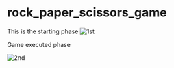 # rock_paper_scissors_game

This is the starting phase 
![1st](https://github.com/AjitHX07/rock_paper_scissors_game/assets/105555397/3f7dc655-d357-49b6-8255-c6d05a92fc4d)

Game executed phase

![2nd](https://github.com/AjitHX07/rock_paper_scissors_game/assets/105555397/b78de5c8-f4ba-4786-b79c-aa3347752cd6)
